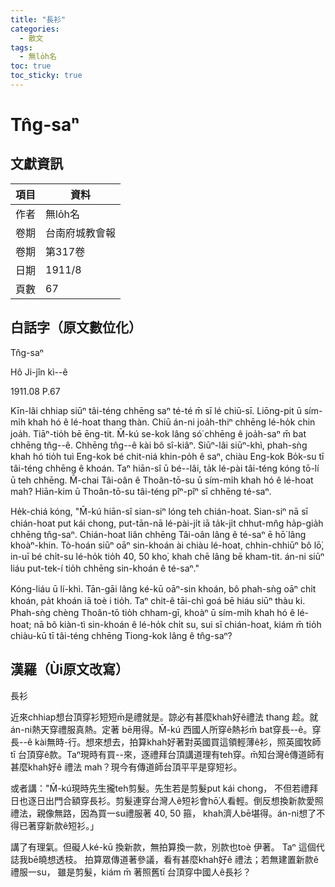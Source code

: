 ```yaml
---
title: "長衫"
categories:
  - 散文
tags:
  - 無lo̍h名
toc: true
toc_sticky: true
---
```


# Tn̂g-saⁿ

## 文獻資訊

| 項目 | 資料 |
|---|---|
| 作者 | 無lo̍h名 |
| 卷期 | 台南府城教會報 |
| 卷期 | 第317卷 |
| 日期 | 1911/8 |
| 頁數 | 67 |

## 白話字（原文數位化）

Tn̂g-saⁿ

Hô Ji-jîn kì--ê

1911.08 P.67

Kīn-lâi chhiap siūⁿ tâi-téng chhēng saⁿ té-té m̄ sī lé chiū-sī. Liōng-pit ū sím-mi̍h khah hó ê lé-hoat thang thàn. Chiū án-ni joa̍h-thiⁿ chhēng lé-ho̍k chin joa̍h. Tiāⁿ-tio̍h bē ēng-tit. M̄-kú se-kok lâng só͘ chhēng ê joa̍h-saⁿ m̄ bat chhēng tn̂g--ê. Chhēng tn̂g--ê kài bô sî-kiâⁿ. Siūⁿ-lâi siūⁿ-khì, phah-sǹg khah hó tio̍h tuì Eng-kok bé chit-niá khin-po̍h ê saⁿ, chiàu Eng-kok Bo̍k-su tī tâi-téng chhēng ê khoán. Taⁿ hiān-sî ū bé--lâi, ta̍k lé-pài tâi-téng kóng tō-lí ū teh chhēng. M̄-chai Tâi-oân ê Thoân-tō-su ū sím-mi̍h khah hó ê lé-hoat mah? Hiān-kim ū Thoân-tō-su tâi-téng pîⁿ-pîⁿ sī chhēng té-saⁿ.

He̍k-chiá kóng, "M̄-kú hiān-sî sian-siⁿ lóng teh chián-hoat. Sian-siⁿ nā sī chián-hoat put kái chong, put-tān-nā lé-pài-ji̍t iā ta̍k-ji̍t chhut-mn̂g ha̍p-gia̍h chhēng tn̂g-saⁿ. Chián-hoat liân chhēng Tâi-oân lâng ê té-saⁿ ē hō͘ lâng khoàⁿ-khin. Tò-hoán siūⁿ oāⁿ sin-khoán ài chiàu lé-hoat, chhin-chhiūⁿ bô lō͘, in-uī bé chi̍t-su lé-ho̍k tio̍h 40, 50 kho͘, khah chē lâng bē kham-tit. án-ni siūⁿ liáu put-tek-í tio̍h chhēng sin-khoán ê té-saⁿ."

Kóng-liáu ū lí-khì. Tān-gāi lâng ké-kū oāⁿ-sin khoán, bô phah-sǹg oāⁿ chi̍t khoán, pa̍t khoán iā toè i tio̍h. Taⁿ chit-ê tāi-chì goá bē hiáu siūⁿ thàu ki. Phah-sǹg chèng Thoân-tō tio̍h chham-gī, khoàⁿ ū sím-mi̍h khah hó ê lé-hoat; nā bô kiàn-tì sin-khoán ê lé-ho̍k chi̍t su, sui sī chián-hoat, kiám m̄ tio̍h chiàu-kū tī tâi-téng chhēng Tiong-kok lâng ê tn̂g-saⁿ?

## 漢羅（Ùi原文改寫）

長衫

近來chhiap想台頂穿衫短短m̄是禮就是。諒必有甚麼khah好ê禮法 thang 趁。就án-ni熱天穿禮服真熱。定著 bē用得。M̄-kú 西國人所穿ê熱衫m̄ bat穿長--ê。穿長--ê kài無時-行。想來想去，拍算khah好著對英國買這領輕薄ê衫，照英國牧師tī 台頂穿ê款。Taⁿ現時有買--來，逐禮拜台頂講道理有teh穿。m̄知台灣ê傳道師有甚麼khah好ê 禮法 mah？現今有傳道師台頂平平是穿短衫。

或者講："M̄-kú現時先生攏teh剪髮。先生若是剪髮put kái chong， 不但若禮拜日也逐日出門合額穿長衫。剪髮連穿台灣人ê短衫會hō͘人看輕。倒反想換新款愛照禮法，親像無路，因為買一su禮服著 40, 50 箍， khah濟人bē堪得。án-ni想了不得已著穿新款ê短衫。」

講了有理氣。但礙人ké-kū 換新款，無拍算換一款，別款也toè 伊著。 Taⁿ 這個代誌我bē曉想透枝。 拍算眾傳道著參議，看有甚麼khah好ê 禮法；若無建置新款ê禮服一su， 雖是剪髮，kiám m̄ 著照舊tī 台頂穿中國人ê長衫？
